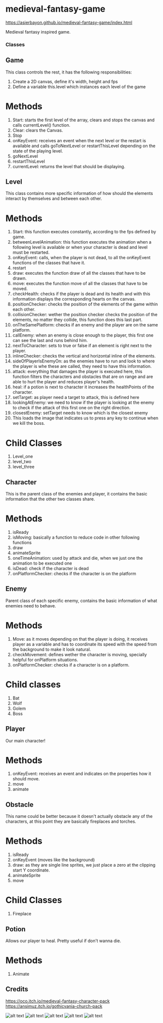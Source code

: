 # medieval-fantasy-game

https://asierbayon.github.io/medieval-fantasy-game/index.html

Medieval fantasy inspired game.

### Classes

## Game
This class controls the rest, it has the following responsibilities:
1. Create a 2D canvas, define it's width, height and fps
2. Define a variable this.level which instances each level of the game

# Methods
1. Start: starts the first level of the array, clears and stops the canvas and calls currentLevel() function.
2. Clear: clears the Canvas.
3. Stop
4. onKeyEvent: receives an event when the next level or the restart is available and calls goToNextLevel or restartThisLevel depending on the state of the playing level.
5. goNextLevel
6. restartThisLevel
5. currentLevel: returns the level that should be displaying.

## Level
This class contains more specific information of how should the elements interact by themselves and between each other.

# Methods
1. Start: this function executes constantly, according to the fps defined by game.
2. betweenLevelAnimation: this function executes the animation when a following level is available or when your character is dead and level must be restarted.
3. onKeyEvent: calls, when the player is not dead, to all the onKeyEvent functions of the classes that have it.
4. restart
5. draw: executes the function draw of all the classes that have to be drawn.
6. move: executes the function move of all the classes that have to be moved.
7. checkHealth: checks if the player is dead and its health and with this information displays the corresponding hearts on the canvas.
8. positionChecker: checks the position of the elements of the game within each other.
9. collisionChecker: wether the position checker checks the position of the elements, no matter they collide, this function does this last part.
10. onTheSamePlatform: checks if an enemy and the player are on the same platform.
11. callEnemy: when an enemy is close enough to the player, this first one can see the last and runs behind him.
12. nextToCharacter: sets to true or false if an element is right next to the player.
13. inlineChecker: checks the vertical and horizontal inline of the elements.
14. sideOfPlayerIsEnemyOn: as the enemies have to run and look to where the player is whe these are called, they need to have this information.
15. attack: everything that damages the player is executed here, this function filters the characters and obstacles that are on range and are able to hurt the player and reduces player's health.
16. heal: if a potion is next to character it increases the healthPoints of the character.
17. setTarget: as player need a target to attack, this is defined here
18. lookingAtEnemy: we need to know if the player is looking at the enemy to check if the attack of this first one on the right direction.
19. closestEnemy: setTarget needs to know which is the closest enemy
20. This loads the image that indicates us to press any key to continue when we kill the boss.

# Child Classes
1. Level_one
2. level_two
3. level_three

## Character
This is the parent class of the enemies and player, it contains the basic information that the other two classes share.

# Methods
1. isReady
2. isMoving: basically a function to reduce code in other following functions
3. draw
4. animateSprite
5. oneTimeAnimation: used by attack and die, when we just one the animation to be executed one
6. isDead: check if the character is dead
7. onPlatformChecker: checks if the character is on the platform

## Enemy
Parent class of each specific enemy, contains the basic information of what enemies need to behave.

# Methods
1. Move: as it moves depending on that the player is doing, it receives player as a variable and has to coordinate its speed with the speed from the background to make it look natural.
2. checkMovement: defines wether the character is moving, specially helpful for onPlatform situations.
3. onPlatformChecker: checks if a character is on a platform.

# Child classes
1. Bat
2. Wolf
3. Golem
4. Boss

## Player
Our main character!

# Methods
1. onKeyEvent: receives an event and indicates on the properties how it should move.
2. move
3. animate

## Obstacle
This name could be better because it doesn't actually obstacle any of the characters, at this point they are basically fireplaces and torches.

# Methods
1. isReady
2. onKeyEvent (moves like the background)
3. draw: as they are single line sprites, we just place a zero at the clipping start Y coordinate.
4. animateSprite
5. move

# Child Classes
1. Fireplace

## Potion
Allows our player to heal. Pretty useful if don't wanna die.

# Methods
1. Animate



## Credits 
https://oco.itch.io/medieval-fantasy-character-pack
https://ansimuz.itch.io/gothicvania-church-pack

![alt text](assets/img/SS01.PNG)
![alt text](assets/img/SS02.PNG)
![alt text](assets/img/SS03.PNG)
![alt text](assets/img/SS04.PNG)
![alt text](assets/img/SS05.PNG)